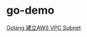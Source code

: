 # go-demo
[Golang 建立AWS VPC Subnet](https://matthung0807.blogspot.com/2023/03/go-create-aws-vpc-subnet.html)
